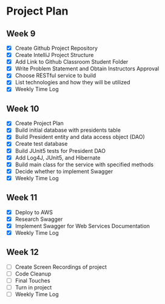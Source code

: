 # Project Plan

##  Week 9 
- [x] Create Github Project Repository
- [x] Create IntelliJ Project Structure
- [x] Add Link to Github Classroom Student Folder
- [x] Write Problem Statement and Obtain Instructors Approval
- [x] Choose RESTful service to build
- [x] List technologies and how they will be utilized
- [x] Weekly Time Log

##  Week 10
- [x] Create Project Plan
- [x] Build initial database with presidents table
- [x] Build President entity and data access object (DAO)
- [x] Create test database
- [x] Build JUnit5 tests for President DAO
- [x] Add Log4J, JUnit5, and Hibernate
- [x] Build main class for the service with specified methods
- [x] Decide whether to implement Swagger
- [x] Weekly Time Log

##  Week 11
- [x] Deploy to AWS
- [x] Research Swagger
- [x] Implement Swagger for Web Services Documentation
- [x] Weekly Time Log

##  Week 12
- [ ] Create Screen Recordings of project
- [ ] Code Cleanup
- [ ] Final Touches
- [ ] Turn in project
- [ ] Weekly Time Log